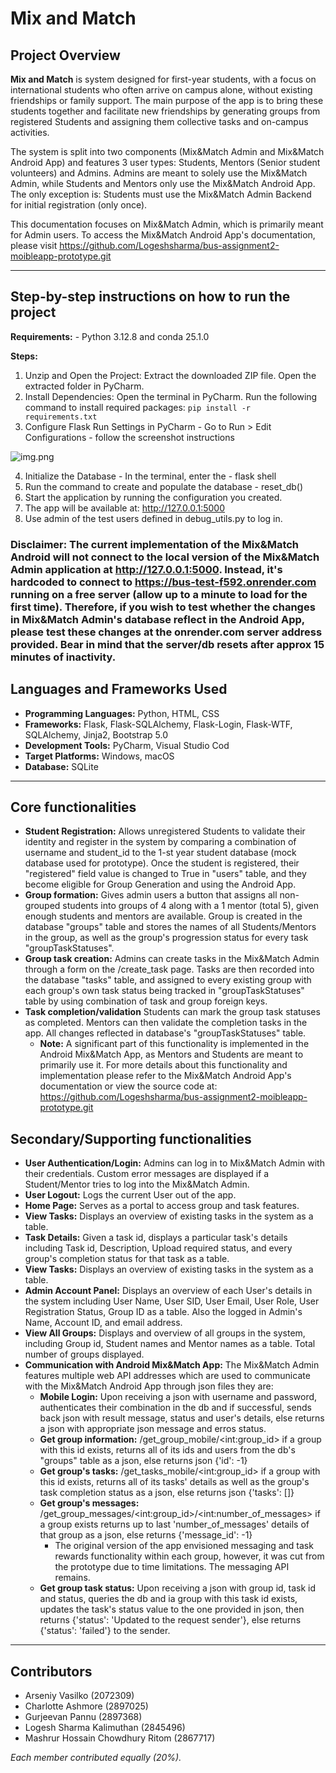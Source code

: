 # Mix and Match

## Project Overview

**Mix and Match** is system designed for first-year students, with a focus on international students who often arrive on campus alone, without existing friendships or family support. The main purpose of the app is to bring these students together and facilitate new friendships by generating groups from registered Students and assigning them collective tasks and on-campus activities.

The system is split into two components (Mix&Match Admin and Mix&Match Android App) and features 3 user types: Students, Mentors (Senior student volunteers) and Admins. Admins are meant to solely use the Mix&Match Admin, while Students and Mentors only use the Mix&Match Android App. The only exception is: Students must use the Mix&Match Admin Backend for initial registration (only once).

This documentation focuses on Mix&Match Admin, which is primarily meant for Admin users. To access the Mix&Match Android App's documentation, please visit https://github.com/Logeshsharma/bus-assignment2-moibleapp-prototype.git

---


## Step-by-step instructions on how to run the project

**Requirements:** - Python 3.12.8 and conda 25.1.0

**Steps:**  
1. Unzip and Open the Project:  Extract the downloaded ZIP file. Open the extracted folder in PyCharm. 
2. Install Dependencies: Open the terminal in PyCharm. Run the following command to install required packages:
```pip install -r requirements.txt```
3. Configure Flask Run Settings in PyCharm - Go to Run > Edit Configurations - follow the screenshot instructions

![img.png](run_config.png)

4. Initialize the Database - In the terminal, enter the - flask shell
5. Run the command to create and populate the database - reset_db()
6. Start the application by running the configuration you created.
7. The app will be available at: http://127.0.0.1:5000
8. Use admin of the test users defined in debug_utils.py to log in.


### Disclaimer: The current implementation of the Mix&Match Android will not connect to the local version of the Mix&Match Admin application at http://127.0.0.1:5000. Instead, it's hardcoded to connect to https://bus-test-f592.onrender.com running on a free server (allow up to a minute to load for the first time). Therefore, if you wish to test whether the changes in Mix&Match Admin's database reflect in the Android App, please test these changes at the onrender.com server address provided. Bear in mind that the server/db resets after approx 15 minutes of inactivity.


## Languages and Frameworks Used

- **Programming Languages:** Python, HTML, CSS
- **Frameworks:** Flask, Flask-SQLAlchemy, Flask-Login, Flask-WTF, SQLAlchemy, Jinja2, Bootstrap 5.0
- **Development Tools:** PyCharm, Visual Studio Cod 
- **Target Platforms:** Windows, macOS
- **Database:** SQLite

---

## Core functionalities

- **Student Registration:** Allows unregistered Students to validate their identity and register in the system by comparing a combination of username and student_id to the 1-st year student database (mock database used for prototype). Once the student is registered, their "registered" field value is changed to True in "users" table, and they become eligible for Group Generation and using the Android App.
- **Group formation:** Gives admin users a button that assigns all non-grouped students into groups of 4 along with a 1 mentor (total 5), given enough students and mentors are available. Group is created in the database "groups" table and stores the names of all Students/Mentors in the group, as well as the group's progression status for every task "groupTaskStatuses".
- **Group task creation:** Admins can create tasks in the Mix&Match Admin through a form on the /create_task page. Tasks are then recorded into the database "tasks" table, and assigned to every existing group with each group's own task status being tracked in "groupTaskStatuses" table by using combination of task and group foreign keys.  
- **Task completion/validation** Students can mark the group task statuses as completed. Mentors can then validate the completion tasks in the app. All changes reflected in database's "groupTaskStatuses" table.
  - **Note:** A significant part of this functionality is implemented in the Android Mix&Match App, as Mentors and Students are meant to primarily use it. For more details about this functionality and implementation please refer to the Mix&Match Android App's documentation or view the source code at: https://github.com/Logeshsharma/bus-assignment2-moibleapp-prototype.git  


## Secondary/Supporting functionalities
- **User Authentication/Login:** Admins can log in to Mix&Match Admin with their credentials. Custom error messages are displayed if a Student/Mentor tries to log into the Mix&Match Admin.
- **User Logout:** Logs the current User out of the app.
- **Home Page:** Serves as a portal to access group and task features.
- **View Tasks:** Displays an overview of existing tasks in the system as a table.
- **Task Details:** Given a task id, displays a particular task's details including Task id, Description, Upload required status, and every group's completion status for that task as a table.
- **View Tasks:** Displays an overview of existing tasks in the system as a table.
- **Admin Account Panel:** Displays an overview of each User's details in the system including User Name, User SID, User Email, User Role, User Registration Status, Group ID as a table. Also the logged in Admin's Name, Account ID, and email address.
- **View All Groups:** Displays and overview of all groups in the system, including Group id, Student names and Mentor names as a table. Total number of groups displayed.
- **Communication with Android Mix&Match App:** The Mix&Match Admin features multiple web API addresses which are used to communicate with the Mix&Match Android App through json files they are:
  - **Mobile Login:** Upon receiving a json with username and password, authenticates their combination in the db and if successful, sends back json with result message, status and user's details, else returns a json with appropriate json message and erros status.
  - **Get group information:** /get_group_mobile/\<int:group_id> if a group with this id exists, returns all of its ids and users from the db's "groups" table as a json, else returns json {'id': -1}
  - **Get group's tasks:** /get_tasks_mobile/\<int:group_id> if a group with this id exists, returns all of its tasks' details as well as the group's task completion status as a json, else returns json {'tasks': []}
  - **Get group's messages:** /get_group_messages/\<int:group_id>/\<int:number_of_messages> if a group exists returns up to last 'number_of_messages' details of that group as a json, else returns {'message_id': -1}
    - The original version of the app envisioned messaging and task rewards functionality within each group, however, it was cut from the prototype due to time limitations. The messaging API remains.
  - **Get group task status:** Upon receiving a json with group id, task id and status, queries the db and ia group with this task id exists, updates the task's status value to the one provided in json, then returns {'status': 'Updated to the request sender'}, else returns {'status': 'failed'} to the sender.
---

## Contributors

- Arseniy Vasilko (2072309)  
- Charlotte Ashmore (2897025)  
- Gurjeevan Pannu (2897368)  
- Logesh Sharma Kalimuthan (2845496)  
- Mashrur Hossain Chowdhury Ritom (2867717)

*Each member contributed equally (20%).*